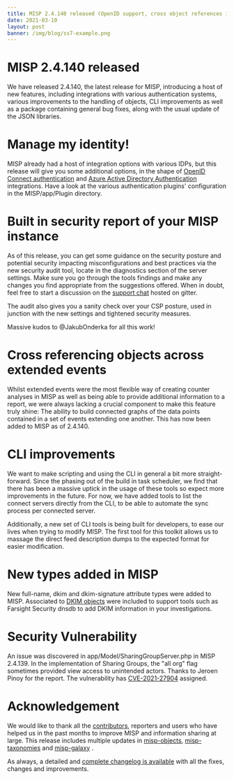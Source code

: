```yaml
---
title: MISP 2.4.140 released (OpenID support, cross object references in extended events and many improvements)
date: 2021-03-10
layout: post
banner: /img/blog/ss7-example.png
---
```


# MISP 2.4.140 released

We have released 2.4.140, the latest release for MISP, introducing a host of new features, including integrations with various authentication systems, various improvements to the handling of objects, CLI improvements as well as a package containing general bug fixes, along with the usual update of the JSON libraries.

# Manage my identity!

MISP already had a host of integration options with various IDPs, but this release will give you some additional options, in the shape of [OpenID Connect authentication](https://github.com/MISP/MISP/tree/2.4/app/Plugin/OidcAuth) and [Azure Active Directory Authentication](https://github.com/MISP/MISP/tree/2.4/app/Plugin/AadAuth) integrations. Have a look at the various authentication plugins' configuration in the MISP/app/Plugin directory.

# Built in security report of your MISP instance

As of this release, you can get some guidance on the security posture and potential security impacting misconfigurations and best practices via the new security audit tool, locate in the diagnostics section of the server settings. Make sure you go through the tools findings and make any changes you find appropriate from the suggestions offered. When in doubt, feel free to start a discussion on the [support chat](https://gitter.im/MISP/Support) hosted on gitter.

The audit also gives you a sanity check over your CSP posture, used in junction with the new settings and tightened security measures.

Massive kudos to @JakubOnderka for all this work!

# Cross referencing objects across extended events

Whilst extended events were the most flexible way of creating counter analyses in MISP as well as being able to provide additional information to a report, we were always lacking a crucial component to make this feature truly shine: The ability to build connected graphs of the data points contained in a set of events extending one another. This has now been added to MISP as of 2.4.140.

# CLI improvements

We want to make scripting and using the CLI in general a bit more straight-forward. Since the phasing out of the build in task scheduler, we find that there has been a massive uptick in the usage of these tools so expect more improvements in the future. For now, we have added tools to list the connect servers directly from the CLI, to be able to automate the sync process per connected server. 

Additionally, a new set of CLI tools is being built for developers, to ease our lives when trying to modify MISP. The first tool for this toolkit allows us to massage the direct feed description dumps to the expected format for easier modification.

# New types added in MISP

New full-name, dkim and dkim-signature attribute types were added to MISP. Associated to [DKIM objects](https://www.misp-project.org/objects.html#_dkim) were included to support tools such as Farsight Security dnsdb to add DKIM information in your investigations.

# Security Vulnerability

An issue was discovered in app/Model/SharingGroupServer.php in MISP 2.4.139. In the implementation of Sharing Groups, the "all org" flag sometimes provided view access to unintended actors. Thanks to Jeroen Pinoy for the report. The vulnerability has [CVE-2021-27904](https://cvepremium.circl.lu/cve/CVE-2021-27904) assigned.

# Acknowledgement

We would like to thank all the [contributors](https://www.misp-project.org/contributors), reporters and users who have helped us in the past months to improve MISP and information sharing at large. This release includes multiple updates in [misp-objects](https://www.misp-project.org/objects.html), [misp-taxonomies](https://www.misp-project.org/taxonomies.html) and [misp-galaxy](https://www.misp-project.org/galaxy.html)
.

As always, a detailed and [complete changelog is available](https://www.misp-project.org/Changelog.txt) with all the fixes, changes and improvements.

